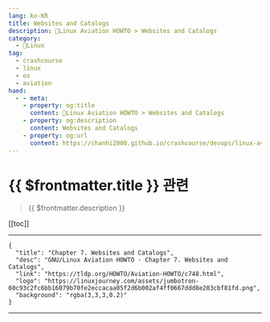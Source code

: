 ```yaml
---
lang: ko-KR
title: Websites and Catalogs
description: 🐧Linux Aviation HOWTO > Websites and Catalogs
category:
  - 🐧Linux
tag: 
  - crashcourse
  - linux 
  - os
  - aviation
haed:
  - - meta:
    - property: og:title
      content: 🐧Linux Aviation HOWTO > Websites and Catalogs
    - property: og:description
      content: Websites and Catalogs
    - property: og:url
      content: https://chanhi2000.github.io/crashcourse/devops/linux-aviation-howto/07-websites-and-catalogs.html
---
```


# {{ $frontmatter.title }} 관련

> {{ $frontmatter.description }}

[[toc]]

---

```component VPCard
{
  "title": "Chapter 7. Websites and Catalogs",
  "desc": "GNU/Linux Aviation HOWTO - Chapter 7. Websites and Catalogs",
  "link": "https://tldp.org/HOWTO/Aviation-HOWTO/c748.html",
  "logo": "https://linuxjourney.com/assets/jumbotron-60c93c2fc6bb16079b70fe2eccacaa05f2d6b002af4ff0667ddd8e283cbf81fd.png",
  "background": "rgba(3,3,3,0.2)"
}
```

---

<TagLinks />